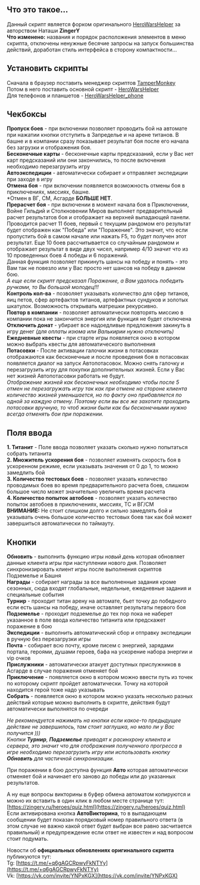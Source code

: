 ## Что это такое...
Данный скрипт является форком оригинального [HeroWarsHelper](https://greasyfork.org/ru/scripts/450693-herowarshelper) за авторством Наташи **ZingerY**  
**Что изменено:** названия и порядок расположения элементов в меню скрипта, отключены ненужные бесячие запросы на запуск большинства действий, доработан стиль интерфейса в сторону компактности...

## Установить скрипты
Сначала в браузер поставить менеджер скриптов [TamperMonkey](https://chrome.google.com/webstore/detail/tampermonkey/dhdgffkkebhmkfjojejmpbldmpobfkfo?hl=ru)  
Потом в него поставить основной скрипт - [HeroWarsHelper](https://irmagon.github.io/HeroWarsHelper.user.js)  
Для телефонов и планшетов - [HeroWarsHelper_phone](https://irmagon.github.io/HeroWarsHelper_phone.user.js)  

## Чекбоксы
**Пропуск боев**  - при включении позволяет проводить бой на автомате при нажатии кнопки отступить в Запределье и на арене титанов. В башне и в компании сразу показывает результат боя после его начала без загрузки и отображения боя.  
**Бесконечные карты**  - бесконечные карты предсказаний, если у Вас нет карт предсказаний или они закончились, то после включения необходимо перезагрузить игру  
**Автоэкспедиции**  - автоматически собирает и отправляет экспедиции при заходе в игру  
**Отмена боя**  - при включении появляется возможность отмены боя в приключениях, миссиях, башне.  
*Отмен в ВГ, СМ, Асгарде **БОЛЬШЕ НЕТ**.  
**Прерасчет боя**  - при включении в момент начала боя в Приключении, Войне Гильдий и Столкновении Миров выполняет предварительный расчет результатов боя и отображает на верхней выпадающей панели. Проводится расчет 11 боев, первый с текущим рандомом его результат будет отображен как "Победа" или "Поражение". Это значит, что если пропустить бой в самом начале или нажать F5, то будет получен этот результат. Еще 10 боев рассчитывается со случайным рандомом и отображает результат в виде двух чисел, например 4/10 значит что из 10 проведенных боев 4 победы и 6 поражений.  
Данная функция позволяет прикинуть шансы на победу и понять - это Вам так не повезло или у Вас просто нет шансов на победу в данном бою.  
*А еще если скрипт предсказал Поражение, а Вам удалось победить ручками, то Вы большой молодец!!!*  
**Контроль кол-ва**  - позволяет указывать количество для сфер титанов, яиц петов, сфер артефактов титанов, артефактных сундуков и золотых шкатулок. Возможность открывать матрешки рекурсивно.  
**Повтор в компании**  - позволяет автоматически повторять миссию в компании пока не закончится энергия или функция не будет отключена  
**Отключить донат**  - убирает все надоедливые предложения закинуть в игру денег *(для оплаты изюма или Валькирии нужно отключить)*  
**Ежедневные квесты** - при старте игры появляется окно в котором можно выбрать квесты для автоматического выполнения  
**Потасовки** - После активации галочки жизни в потасовках отображаются как бесконечные и после проведения боя в потасовках появляется диалог на запуск Автопотасовок. Можно снять галочку и перезагрузить игру для покупки дополнительных жизней. Если у Вас нет жизней Автопотасовки работать не будут.  
*Отображение жизней как бесконечных необходимо чтобы после 5 отмен не перезагружать игру так как при отмене на стороне клиента количество жизней уменьшается, но по факту оно прибавляется по одной за каждую отмену.
Поэтому если вы все же захотите проходить потасовки вручную, то чтоб жизни были как бы бесконечными нужно всегда отменять бои при поражении.*

## Поля ввода

**1. Титанит** - Поле ввода позволяет указать сколько нужно попытаться собрать титанита  
**2. Множитель ускорения боя** - позволяет изменять скорость боя в ускоренном режиме, если указывать значения от 0 до 1, то можно замедлить бой  
**3. Количество тестовых боев** - позволяет указать количество проводимых боев во время предварительного расчета боев, слишком большое число может значительно увеличить время расчета  
**4. Количество попыток автобоев** - позволяет указать количество попыток автобоев в приключениях, миссиях, ТС и ВГ/СМ  
**ВНИМАНИЕ:** Не стоит слишком долго и сильно замедлять бой и указывать очень большое количество тестовых боев так как бой может завершиться автоматически по таймауту.

## Кнопки
**Обновить**  - выполнить функцию игры *новый день* которая обновляет данные клиента игры при наступлении нового дня. Позволяет синхронизировать клиент игры после выполнения скриптов Подземелье и Башня  
**Награды**  - собирает награды за все выполненные задания кроме сезонных, сюда входят глобальные, недельные, ежедневные задания и специальные события  
**Турнир**  - проходит титан арену на автомате, бьет точку до победного если есть шансы на победу, иначе оставляет результаты первого боя  
**Подземелье**  - проходит подземелье до тех пор пока не наберет указанное в поле ввода количество титанита или предскажет поражение в бою  
**Экспедиции**  - выполнить автоматический сбор и отправку экспедиции в ручную без перезагрузки игры  
**Почта** - собирает всю почту, кроме писем с энергией, зарядами портала, героями, душами героев, бафа на ускорение набора энергии и vip очков  
**Прислужники**  - автоматически атакует доступных прислужников в Асгарде в случае поражения отменяет бой  
**Приключение** - появляется окно в котором можно ввести путь из точек по которому скрипт пройдет автоматически. Точку на которой находится герой тоже надо указывать  
**Собрать** - появляется окно в котором можно указать несколько разных действий которые можно выполнить в скрипте, действия будут автоматически выполнятся по очереди  


*Не рекомендуется нажимать на кнопки если какое-то предыдущее действие не завершилось, там стоит заглушка, но мало ли у Вас получится )))  
Кнопки **Турнир**, **Подземелье** приводят к расинхрону клиента и сервера, это значит что для отображения полученного прогресса в игре необходимо перезагрузить игру или использовать кнопку **Обновить** для частичной синхронизации.*  
  
При поражении в бою доступна функция **Авто** которая автоматически отменяет бой и начинает его заново до победы или до указанных результатов.  
  
А ну еще вопросы викторины в буфер обмена автоматом копируются и можно их вставить в один клик в любом месте странице тут:  
[https://zingery.ru/heroes/quiz.html](https://zingery.ru/heroes/quiz.html)  
Если активирована кнопка **АвтоВикторина**, то в выпадающем сообщении будет показан порядковый номер правильного ответа (в этом случае не важно какой ответ будет выбран все равно засчитается правильный) и предупреждение если ответ не известен и над вопросом стоит подумать.
  
Новости об **официальных обновлениях оригинального скрипта** публикуются тут:  
Tg:  [https://t.me/+q6gAGCRpwyFkNTYy](https://t.me/+q6gAGCRpwyFkNTYy)  
Vk:  [https://vk.com/invite/YNPxKGX](https://vk.com/invite/YNPxKGX)
